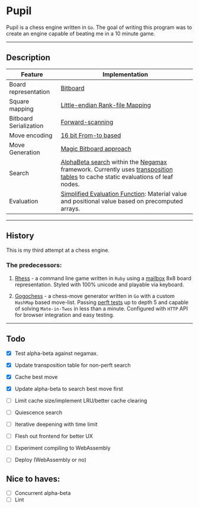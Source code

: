 # Pupil

Pupil is a chess engine written in `Go`. The goal of writing this program was to create an engine capable of beating me in a 10 minute game.

---

## Description

| Feature                | Implementation                                                                                                                                                                                                                                                                   |
| ---------------------- | -------------------------------------------------------------------------------------------------------------------------------------------------------------------------------------------------------------------------------------------------------------------------------- |
| Board representation   | [Bitboard](https://www.chessprogramming.org/Bitboards)                                                                                                                                                                                                                           |
| Square mapping         | [Little-endian Rank-file Mapping](https://www.chessprogramming.org/Square_Mapping_Considerations#Little-Endian_Rank-File_Mapping)                                                                                                                                                |
| Bitboard Serialization | [Forward-scanning](https://www.chessprogramming.org/Bitboard_Serialization#Scanning_Forward)                                                                                                                                                                                     |
| Move encoding          | [16 bit From-to based](https://www.chessprogramming.org/Encoding_Moves#From-To_Based)                                                                                                                                                                                            |
| Move Generation        | [Magic Bitboard approach](https://www.chessprogramming.org/Magic_Bitboards)                                                                                                                                                                                                      |
| Search                 | [AlphaBeta search](https://www.chessprogramming.org/Alpha-Beta) within the [Negamax](https://www.chessprogramming.org/Negamax) framework. Currently uses [transposition tables](https://www.chessprogramming.org/Transposition_Table) to cache static evaluations of leaf nodes. |
| Evaluation             | [Simplified Evaluation Function](https://www.chessprogramming.org/Simplified_Evaluation_Function): Material value and positional value based on precomputed arrays.                                                                                                              |

---

## History

This is my third attempt at a chess engine.

### The predecessors:

1.  [Rhess](https://github.com/rictorlome/rhess) - a command line game written in `Ruby` using a [mailbox](https://www.chessprogramming.org/Mailbox) 8x8 board representation. Styled with 100% unicode and playable via keyboard.

2.  [Gogochess](https://github.com/rictorlome/gogochess) - a chess-move generator written in `Go` with a custom `HashMap` based move-list. Passing [perft tests](https://www.chessprogramming.org/Perft_Results) up to depth 5 and capable of solving `Mate-in-Twos` in less than a minute. Configured with `HTTP` API for browser integration and easy testing.

---

## Todo

- [x] Test alpha-beta against negamax.
- [x] Update transposition table for non-perft search
- [x] Cache best move
- [x] Update alpha-beta to search best move first

- [ ] Limit cache size/implement LRU/better cache clearing
- [ ] Quiescence search
- [ ] Iterative deepening with time limit
- [ ] Flesh out frontend for better UX
- [ ] Experiment compiling to WebAssembly
- [ ] Deploy (WebAssembly or no)

## Nice to haves:

- [ ] Concurrent alpha-beta
- [ ] Lint
